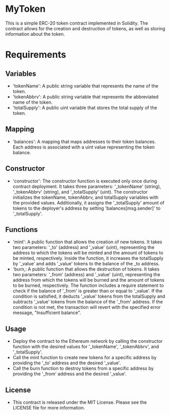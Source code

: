 # MyToken
This is a simple ERC-20 token contract implemented in Solidity. The contract allows for the creation and destruction of tokens, as well as storing information about the token.

# Requirements
## Variables
* 'tokenName': A public string variable that represents the name of the token.
* 'tokenAbbrv': A public string variable that represents the abbreviated name of the token.
* 'totalSupply': A public uint variable that stores the total supply of the token.

## Mapping
* 'balances': A mapping that maps addresses to their token balances. Each address is associated with a uint value representing the token balance.
## Constructor
* 'constructor': The constructor function is executed only once during contract deployment. It takes three parameters: '_tokenName' (string), '_tokenAbbrv' (string), and '_totalSupply' (uint). The constructor initializes the tokenName, tokenAbbrv, and totalSupply variables with the provided values. Additionally, it assigns the '_totalSupply' amount of tokens to the deployer's address by setting 'balances[msg.sender]' to '_totalSupply'.

## Functions
* 'mint': A public function that allows the creation of new tokens. It takes two parameters: '_to' (address) and '_value' (uint), representing the address to which the tokens will be minted and the amount of tokens to be minted, respectively. Inside the function, it increases the totalSupply by '_value' and adds '_value' tokens to the balance of the _to address.
* 'burn,: A public function that allows the destruction of tokens. It takes two parameters: '_from' (address) and '_value' (uint), representing the address from which the tokens will be burned and the amount of tokens to be burned, respectively. The function includes a require statement to check if the balance of '_from' is greater than or equal to '_value'. If the condition is satisfied, it deducts '_value' tokens from the totalSupply and subtracts '_value' tokens from the balance of the '_from' address. If the condition is not met, the transaction will revert with the specified error message, "Insufficient balance".

## Usage
* Deploy the contract to the Ethereum network by calling the constructor function with the desired values for '_tokenName', '_tokenAbbrv', and '_totalSupply'.
* Call the mint function to create new tokens for a specific address by providing the '_to' address and the desired '_value'.
* Call the burn function to destroy tokens from a specific address by providing the '_from' address and the desired '_value'.

## License
* This contract is released under the MIT License. Please see the LICENSE file for more information.
